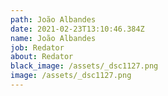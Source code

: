 ```yaml
---
path: João Albandes
date: 2021-02-23T13:10:46.384Z
name: João Albandes
job: Redator
about: Redator
black_image: /assets/_dsc1127.png
image: /assets/_dsc1127.png
---
```

